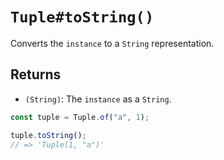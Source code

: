 # `Tuple#toString()`

Converts the `instance` to a `String` representation.

## Returns

* `(String)`: The `instance` as a `String`.

```javascript
const tuple = Tuple.of("a", 1);

tuple.toString();
// => 'Tuple(1, "a")'
```
